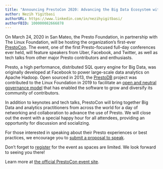 ```yaml
---
title: "Announcing PrestoCon 2020: Advancing the Big Data Ecosystem with Presto "
author: Nezih Yigitbasi
authorURL: https://www.linkedin.com/in/nezihyigitbasi/
authorFBID: 100000082666878
---
```

 
On March 24, 2020 in San Mateo, the Presto Foundation, in partnership with The Linux Foundation, will be hosting the organization’s first-ever [PrestoCon](https://events.linuxfoundation.org/prestocon/). The event, one of the first Presto-focused full-day conferences ever held, will feature speakers from Uber, Facebook, and Twitter, as well as tech talks from other major Presto contributors and enthusiasts. 

Presto, a high performance, distributed SQL query engine for Big Data, was originally developed at Facebook to power large-scale data analytics on Apache Hadoop. Open sourced in 2013, the [PrestoDB](https://github.com/prestodb/presto) project was contributed to the Linux Foundation in 2019 to facilitate an [open and neutral governance model](https://prestodb.io/blog/2019/12/16/growing-the-presto-foundation) that has enabled the software to grow and diversify its community of contributors.  

In addition to keynotes and tech talks, PrestoCon will bring together Big Data and analytics practitioners from across the world for a day of networking and collaboration to advance the use of Presto. We will close out the event with a special happy hour for all attendees, providing an opportunity for discussion and socializing.  

For those interested in speaking about their Presto experiences or best practices, we encourage you to [submit a proposal to speak](https://events.linuxfoundation.org/prestocon/program/cfp/).

Don’t forget to [register](https://events.linuxfoundation.org/prestocon/Register/) for the event as spaces are limited. We look forward to seeing you there!   

Learn more at [the official PrestoCon event site](https://events.linuxfoundation.org/prestocon/).
